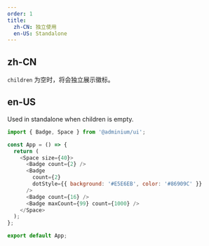 ```yaml
---
order: 1
title:
  zh-CN: 独立使用
  en-US: Standalone
---
```


## zh-CN

`children` 为空时，将会独立展示徽标。
## en-US

Used in standalone when children is empty.

```js
import { Badge, Space } from '@adminium/ui';

const App = () => {
  return (
    <Space size={40}>
      <Badge count={2} />
      <Badge
        count={2}
        dotStyle={{ background: '#E5E6EB', color: '#86909C' }}
      />
      <Badge count={16} />
      <Badge maxCount={99} count={1000} />
    </Space>
  );
};

export default App;
```
